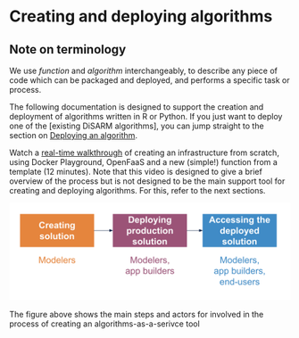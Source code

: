 # Creating and deploying algorithms

## Note on terminology

We use _function_ and _algorithm_ interchangeably, to describe any piece of code which can be packaged and deployed, and performs a specific task or process.

The following documentation is designed to support the creation and deployment of algorithms written in R or Python. If you just want to deploy one of the \[existing DiSARM algorithms\], you can jump straight to the section on [Deploying an algorithm](./).

Watch a [real-time walkthrough](https://youtu.be/67HUwyt3PoA) of creating an infrastructure from scratch, using Docker Playground, OpenFaaS and a new \(simple!\) function from a template \(12 minutes\). Note that this video is designed to give a brief overview of the process but is not designed to be the main support tool for creating and deploying algorithms. For this, refer to the next sections.

![](../../.gitbook/assets/screenshot-2020-05-12-at-14.58.43.png)

The figure above shows the main steps and actors for involved in the process of creating an algorithms-as-a-serivce tool

